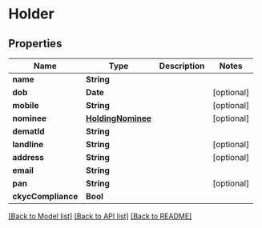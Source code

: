 # Holder

## Properties
Name | Type | Description | Notes
------------ | ------------- | ------------- | -------------
**name** | **String** |  | 
**dob** | **Date** |  | [optional] 
**mobile** | **String** |  | [optional] 
**nominee** | [**HoldingNominee**](HoldingNominee.md) |  | [optional] 
**dematId** | **String** |  | 
**landline** | **String** |  | [optional] 
**address** | **String** |  | [optional] 
**email** | **String** |  | 
**pan** | **String** |  | [optional] 
**ckycCompliance** | **Bool** |  | 

[[Back to Model list]](../README.md#documentation-for-models) [[Back to API list]](../README.md#documentation-for-api-endpoints) [[Back to README]](../README.md)


